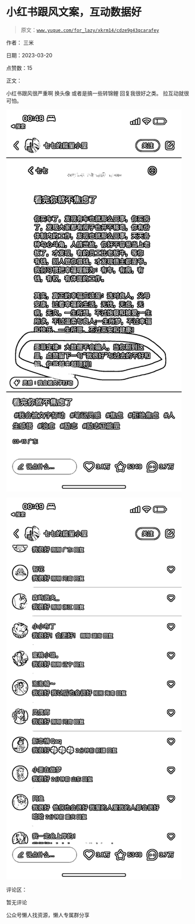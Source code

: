 # 小红书跟风文案，互动数据好

> 原文：[`www.yuque.com/for_lazy/xkrm14/cdze9g43qcarafey`](https://www.yuque.com/for_lazy/xkrm14/cdze9g43qcarafey)

作者： 三米

日期：2023-03-20

点赞数：15

正文：

小红书跟风很严重啊 换头像 或者是搞一些转锦鲤 回复我很好之类。 拉互动就很可怕。

![](img/90fbe96b89e78f91233d1fa41ce50349.png)  

![](img/5417017e1aa57aebfe476e5d90aae75e.png)  

评论区：

暂无评论

公众号懒人找资源，懒人专属群分享

